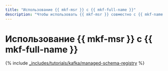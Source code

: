 ```yaml
---
title: "Использование {{ mkf-msr }} с {{ mkf-full-name }}"
description: "Чтобы использовать {{ mkf-msr }} совместно с {{ mkf-name }}, создайте скрипты производителя и потребителя на локальной машине."
---
```


# Использование {{ mkf-msr }} с {{ mkf-full-name }}

{% include [_includes/tutorials/kafka/managed-schema-registry](../../_tutorials/kafka/kafka-managed-schema-registry.md) %}